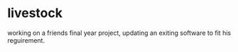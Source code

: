 # livestock
working on a friends final year project, updating an exiting software to fit his reguirement.
